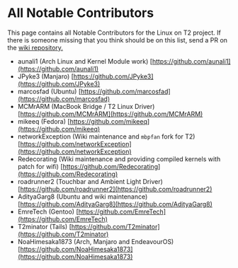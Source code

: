 # All Notable Contributors

This page contains all Notable Contributors for the Linux on T2 project.
If there is someone missing that you think should be on this list, send a PR on the [wiki repository.](https://github.com/t2linux/wiki)

- aunali1 (Arch Linux and Kernel Module work) [https://github.com/aunali1](https://github.com/aunali1)
- JPyke3 (Manjaro) [https://github.com/JPyke3](https://github.com/JPyke3)
- marcosfad (Ubuntu) [https://github.com/marcosfad](https://github.com/marcosfad)
- MCMrARM (MacBook Bridge / T2 Linux Driver) [https://github.com/MCMrARM](https://github.com/MCMrARM)
- mikeeq (Fedora) [https://github.com/mikeeq](https://github.com/mikeeq)
- networkException (Wiki maintenance and `mbpfan` fork for T2) [https://github.com/networkException](https://github.com/networkException)
- Redecorating (Wiki maintenance and providing compiled kernels with patch for wifi) [https://github.com/Redecorating](https://github.com/Redecorating)
- roadrunner2 (Touchbar and Ambient Light Driver) [https://github.com/roadrunner2](https://github.com/roadrunner2)
- AdityaGarg8 (Ubuntu and wiki maintenance) [https://github.com/AdityaGarg8](https://github.com/AdityaGarg8)
- EmreTech (Gentoo) [https://github.com/EmreTech](https://github.com/EmreTech)
- T2minator (Tails) [https://github.com/T2minator](https://github.com/T2minator)
- NoaHimesaka1873 (Arch, Manjaro and EndeavourOS) [https://github.com/NoaHimesaka1873](https://github.com/NoaHimesaka1873)
